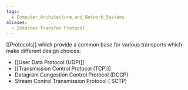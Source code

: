 ```yaml
---
tags:
  - Computer_Architecture_and_Network_Systems
aliases:
  - Internet Transfer Protocol
---
```

[[Protocols]] which provide a common base for various transports which make different design choices:
- [[User Data Protocol (UDP)]]
- [[Transmission Control Protocol (TCP)]]
- Datagram Congestion Control Protocol (DCCP)
- Stream Control Transmission Protocol ( SCTP)